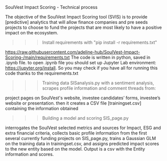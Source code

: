 SoulVest Impact Scoring - Technical process

The objective of the SoulVest Impact Scoring tool (SVIS) is to provide [predictive] analytics that will allow finance companies and pre seeds projects to choose to fund the projects that are most likely to have a positive impact on the ecosystem.

>>> Install requirements with "pip install -r requirements.txt"

https://raw.githubusercontent.com/adeline-hub/SoulVest-Impact-Scoring-/main/requirements.txt The code is written in python, saved in .ipynb file. to open .ipynb file you should set up Jupyter Lab environment: https://jupyter.org/install. So you may check if you have all for running this code thanks to the requirements.txt

>>> Training data SISanalysis.py with a sentiment analysis, scrapes profile information and comment threads from:

project pages on SoulVest's website,
investee candidates’ forms,
investee’s website or presentation. then it creates a CSV file [trainingset.csv] containing the information obtained
>>> Building a model and scoring SIS_page.py

interrogates the SoulVest selected metrics and sources for Impact, ESG and extra financial criteria,
collects basic profile information from the first several currently funding projects on SIS_page.py,
trains a Gaussian GLM on the training data in trainingset.csv,
and assigns predicted impact scores to the new entity based on the model. Output is a csv with the Entity information and scores.
